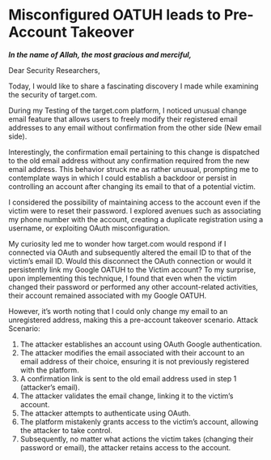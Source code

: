 # Misconfigured OATUH leads to Pre-Account Takeover

_**In the name of Allah, the most gracious and merciful,**_

Dear Security Researchers,

Today, I would like to share a fascinating discovery I made while examining the security of target.com.

During my Testing of the target.com platform, I noticed unusual change email feature that allows users to freely modify their registered email addresses to any email without confirmation from the other side (New email side).

Interestingly, the confirmation email pertaining to this change is dispatched to the old email address without any confirmation required from the new email address. This behavior struck me as rather unusual, prompting me to contemplate ways in which I could establish a backdoor or persist in controlling an account after changing its email to that of a potential victim.

I considered the possibility of maintaining access to the account even if the victim were to reset their password. I explored avenues such as associating my phone number with the account, creating a duplicate registration using a username, or exploiting OAuth misconfiguration.

My curiosity led me to wonder how target.com would respond if I connected via OAuth and subsequently altered the email ID to that of the victim’s email ID. Would this disconnect the OAuth connection or would it persistently link my Google OATUH to the Victim account? To my surprise, upon implementing this technique, I found that even when the victim changed their password or performed any other account-related activities, their account remained associated with my Google OATUH.

However, it’s worth noting that I could only change my email to an unregistered address, making this a pre-account takeover scenario. Attack Scenario:

1. The attacker establishes an account using OAuth Google authentication.
2. The attacker modifies the email associated with their account to an email address of their choice, ensuring it is not previously registered with the platform.
3. A confirmation link is sent to the old email address used in step 1 (attacker’s email).
4. The attacker validates the email change, linking it to the victim’s account.
5. The attacker attempts to authenticate using OAuth.
6. The platform mistakenly grants access to the victim’s account, allowing the attacker to take control.
7. Subsequently, no matter what actions the victim takes (changing their password or email), the attacker retains access to the account.
